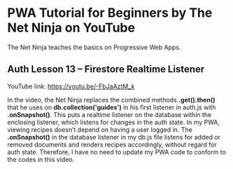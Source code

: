 # PWA Tutorial for Beginners by The Net Ninja on YouTube

The Net Ninja teaches the basics on Progressive Web Apps.

## Auth Lesson 13 – Firestore Realtime Listener

YouTube link:  https://youtu.be/-FbJaAztM_k

In the video, the Net Ninja replaces the combined methods __.get().then()__ that he uses on __db.collection('guides')__ in his first listener in auth.js with __.onSnapshot()__. This puts a realtime listener on the database within the enclosing listener, which listens for changes in the auth state. In my PWA, viewing recipes doesn’t depend on having a user logged in. The __.onSnapshot()__ in the database listener in my db.js file listens for added or removed documents and renders recipes accordingly, without regard for auth state. Therefore, I have no need to update my PWA code to conform to the codes in this video.
